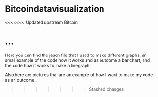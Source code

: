 # Bitcoindatavisualization

<<<<<<< Updated upstream
Bitcoin

...
=======
Here you can find the jason file that I used to make different graphs.
an small example of the code how it works and as outcome a bar chart,
and the code how it works to make a linegraph.

Also here are pictures that are an example of how I want to make my code as an outcome. 
>>>>>>> Stashed changes
